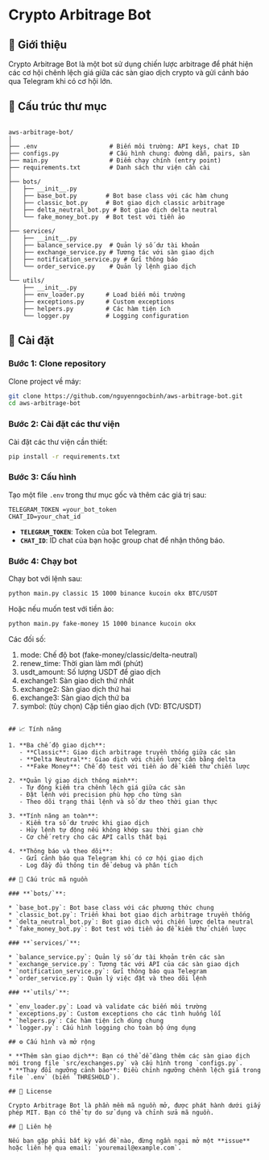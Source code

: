 
# Crypto Arbitrage Bot

## 📜 Giới thiệu
Crypto Arbitrage Bot là một bot sử dụng chiến lược arbitrage để phát hiện các cơ hội chênh lệch giá giữa các sàn giao dịch crypto và gửi cảnh báo qua Telegram khi có cơ hội lớn.

## 🔧 Cấu trúc thư mục

```

aws-arbitrage-bot/
│
├── .env                    # Biến môi trường: API keys, chat ID
├── configs.py              # Cấu hình chung: đường dẫn, pairs, sàn
├── main.py                 # Điểm chạy chính (entry point)
├── requirements.txt        # Danh sách thư viện cần cài
│
├── bots/
│   ├── __init__.py
│   ├── base_bot.py        # Bot base class với các hàm chung
│   ├── classic_bot.py     # Bot giao dịch classic arbitrage
│   ├── delta_neutral_bot.py # Bot giao dịch delta neutral
│   └── fake_money_bot.py  # Bot test với tiền ảo
│
├── services/
│   ├── __init__.py
│   ├── balance_service.py  # Quản lý số dư tài khoản
│   ├── exchange_service.py # Tương tác với sàn giao dịch
│   ├── notification_service.py # Gửi thông báo
│   └── order_service.py    # Quản lý lệnh giao dịch
│
└── utils/
    ├── __init__.py
    ├── env_loader.py      # Load biến môi trường
    ├── exceptions.py      # Custom exceptions
    ├── helpers.py         # Các hàm tiện ích
    └── logger.py          # Logging configuration

````

## 🚀 Cài đặt

### Bước 1: Clone repository

Clone project về máy:

```bash
git clone https://github.com/nguyenngocbinh/aws-arbitrage-bot.git
cd aws-arbitrage-bot
````

### Bước 2: Cài đặt các thư viện

Cài đặt các thư viện cần thiết:

```bash
pip install -r requirements.txt
```

### Bước 3: Cấu hình

Tạo một file `.env` trong thư mục gốc và thêm các giá trị sau:

```env
TELEGRAM_TOKEN =your_bot_token
CHAT_ID=your_chat_id
```

* **`TELEGRAM_TOKEN`**: Token của bot Telegram.
* **`CHAT_ID`**: ID chat của bạn hoặc group chat để nhận thông báo.

### Bước 4: Chạy bot

Chạy bot với lệnh sau:

```bash
python main.py classic 15 1000 binance kucoin okx BTC/USDT
```

Hoặc nếu muốn test với tiền ảo:

```bash
python main.py fake-money 15 1000 binance kucoin okx
```

Các đối số:
1. mode: Chế độ bot (fake-money/classic/delta-neutral)
2. renew_time: Thời gian làm mới (phút)
3. usdt_amount: Số lượng USDT để giao dịch
4. exchange1: Sàn giao dịch thứ nhất
5. exchange2: Sàn giao dịch thứ hai
6. exchange3: Sàn giao dịch thứ ba
7. symbol: (tùy chọn) Cặp tiền giao dịch (VD: BTC/USDT)
```

## 📈 Tính năng

1. **Ba chế độ giao dịch**:
   - **Classic**: Giao dịch arbitrage truyền thống giữa các sàn
   - **Delta Neutral**: Giao dịch với chiến lược cân bằng delta
   - **Fake Money**: Chế độ test với tiền ảo để kiểm thử chiến lược

2. **Quản lý giao dịch thông minh**:
   - Tự động kiểm tra chênh lệch giá giữa các sàn
   - Đặt lệnh với precision phù hợp cho từng sàn
   - Theo dõi trạng thái lệnh và số dư theo thời gian thực

3. **Tính năng an toàn**:
   - Kiểm tra số dư trước khi giao dịch
   - Hủy lệnh tự động nếu không khớp sau thời gian chờ
   - Cơ chế retry cho các API calls thất bại

4. **Thông báo và theo dõi**:
   - Gửi cảnh báo qua Telegram khi có cơ hội giao dịch
   - Log đầy đủ thông tin để debug và phân tích

## 🔧 Cấu trúc mã nguồn

### **`bots/`**:

* `base_bot.py`: Bot base class với các phương thức chung
* `classic_bot.py`: Triển khai bot giao dịch arbitrage truyền thống
* `delta_neutral_bot.py`: Bot giao dịch với chiến lược delta neutral
* `fake_money_bot.py`: Bot test với tiền ảo để kiểm thử chiến lược

### **`services/`**:

* `balance_service.py`: Quản lý số dư tài khoản trên các sàn
* `exchange_service.py`: Tương tác với API của các sàn giao dịch
* `notification_service.py`: Gửi thông báo qua Telegram
* `order_service.py`: Quản lý việc đặt và theo dõi lệnh

### **`utils/`**:

* `env_loader.py`: Load và validate các biến môi trường
* `exceptions.py`: Custom exceptions cho các tình huống lỗi
* `helpers.py`: Các hàm tiện ích dùng chung
* `logger.py`: Cấu hình logging cho toàn bộ ứng dụng

## ⚙️ Cấu hình và mở rộng

* **Thêm sàn giao dịch**: Bạn có thể dễ dàng thêm các sàn giao dịch mới trong file `src/exchanges.py` và cấu hình trong `configs.py`.
* **Thay đổi ngưỡng cảnh báo**: Điều chỉnh ngưỡng chênh lệch giá trong file `.env` (biến `THRESHOLD`).

## 📜 License

Crypto Arbitrage Bot là phần mềm mã nguồn mở, được phát hành dưới giấy phép MIT. Bạn có thể tự do sử dụng và chỉnh sửa mã nguồn.

## 🤝 Liên hệ

Nếu bạn gặp phải bất kỳ vấn đề nào, đừng ngần ngại mở một **issue** hoặc liên hệ qua email: `youremail@example.com`.
